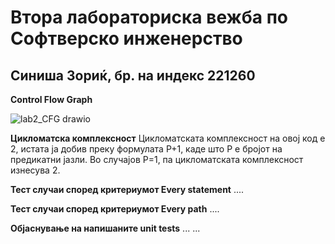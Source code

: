 # Втора лабораториска вежба по Софтверско инженерство
## Синиша Зориќ, бр. на индекс 221260

**Control Flow Graph**

![lab2_CFG drawio](https://github.com/user-attachments/assets/83d73c93-61da-478a-824a-e6cb74b2faec)

**Цикломатска комплексност**
Цикломатската комплексност на овој код е 2, истата ја добив преку формулата P+1, каде што P е бројот на предикатни јазли. Во случајoв P=1, па цикломатската комплексност изнесува 2.

**Тест случаи според критериумот Every statement**
....

**Тест случаи според критериумот Every path**
....

**Објаснување на напишаните unit tests**
... ...
